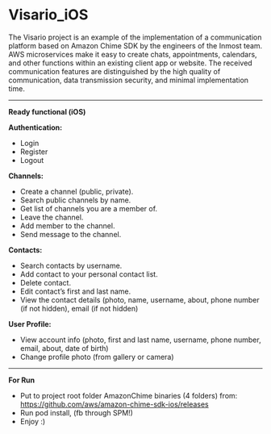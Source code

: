 # Visario_iOS
The Visario project is an example of the implementation of a communication platform based on Amazon Chime SDK by the engineers of the Inmost team. AWS microservices make it easy to create chats, appointments, calendars, and other functions within an existing client app or website. The received communication features are distinguished by the high quality of communication, data transmission security, and minimal implementation time.

---------------------------------------------------------------------------------------------

**Ready functional (iOS)**

**Authentication:**
- Login
- Register
- Logout

**Channels:**
- Create a channel (public, private).
- Search public channels by name.
- Get list of channels  you are a member of.
- Leave the channel.
- Add member to the channel.
- Send message to the channel.

**Contacts:**
- Search contacts by username.
- Add contact to your personal contact list.
- Delete contact.
- Edit contact’s first and last name.
- View the contact details (photo, name, username, about, phone number (if not hidden), email (if not hidden)

**User Profile:**
- View account info (photo, first and last name, username, phone number, email, about, date of birth)
- Change profile photo (from gallery or camera)
-------------------------------------------------------------

**For Run**
- Put to project root folder AmazonChime binaries (4 folders) from: https://github.com/aws/amazon-chime-sdk-ios/releases
- Run pod install, (fb through SPM!)
- Enjoy :)
